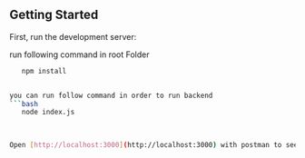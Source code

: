 ## Getting Started

First, run the development server:


run following command in root Folder
```bash
   npm install


you can run follow command in order to run backend
```bash
   node index.js

   

Open [http://localhost:3000](http://localhost:3000) with postman to see the result.


